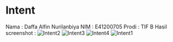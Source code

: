 # Intent
Nama : Daffa Alfin Nurilanbiya
NIM : E41200705
Prodi : TIF B
Hasil screenshot :
![Intent2](https://user-images.githubusercontent.com/75287752/137538748-18861340-8322-4ba8-854c-cbdef741e92c.jpg)
![Intent3](https://user-images.githubusercontent.com/75287752/137538751-eb3e76c8-3d96-4589-b0d7-f2c48c15d4e5.jpg)
![Intent4](https://user-images.githubusercontent.com/75287752/137538782-ba2f4c57-c03b-4c19-a4e6-cf996edf05b1.jpg)
![Intent1](https://user-images.githubusercontent.com/75287752/137538789-2dc8a8fb-11bd-468f-b3a5-f1f762461474.jpg)
